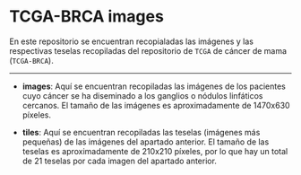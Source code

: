 # TCGA-BRCA images
En este repositorio se encuentran recopialadas las imágenes y las respectivas teselas recopiladas del repositorio de `TCGA` de cáncer de mama (`TCGA-BRCA`).

---
- **images**: Aquí se encuentran recopiladas las imágenes de los pacientes cuyo cáncer se ha diseminado a los ganglios o nódulos linfáticos cercanos.
El tamaño de las imágenes es aproximadamente de 1470x630 píxeles.
  

- **tiles**: Aquí se encuentran recopiladas las teselas (imágenes más pequeñas) de las imágenes del apartado anterior.
El tamaño de las teselas es aproximadamente de 210x210 píxeles, por lo que hay un total de 21 teselas por cada imagen del apartado anterior.
  